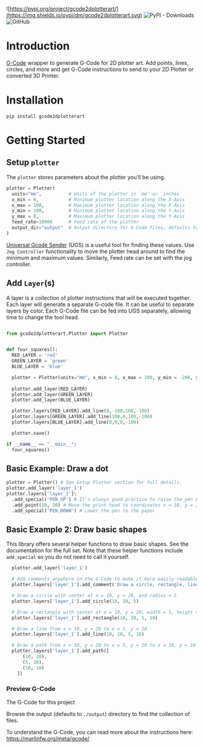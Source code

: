 ![https://pypi.org/project/gcode2dplotterart/](https://img.shields.io/pypi/dm/gcode2dplotterart.svg)
![PyPI - Downloads](https://img.shields.io/pypi/dw/gcode2dplotterart)
![GitHub](https://img.shields.io/github/license/TravisBumgarner/gcode2dplotterart?logo=github)

# Introduction

[G-Code](https://marlinfw.org/meta/gcode/) wrapper to generate G-Code for 2D plotter art. Add points, lines, circles, and more and get G-Code instructions to send to your 2D Plotter or converted 3D Printer.

# Installation

`pip install gcode2dplotterart`



# Getting Started

## Setup `plotter`

The `plotter` stores parameters about the plotter you'll be using.

``` python
plotter = Plotter( 
  units="mm",          # Units of the plotter in `mm` or `inches`
  x_min = 0,           # Minimum plotter location along the X-Axis
  x_max = 100,         # Maximum plotter location along the X-Axis
  y_min = 100,         # Minimum plotter location along the Y-Axis
  y_max = 0,           # Maximum plotter location along the Y-Axis
  feed_rate=10000      # Feed rate of the plotter
  output_dir="output"  # Output directory for G-Code files, defaults to `output`
)
```

[Universal Gcode Sender](https://winder.github.io/ugs_website/) (UGS) is a useful tool for finding these values. Use `Jog Controller` functionality to move the plotter head around to find the minimum and maximum values. Similarly, Feed rate can be set with the jog controller. 

## Add `Layer`(s)

A layer is a collection of plotter instructions that will be executed together. Each layer will generate a separate G-code file. It can be useful to separate layers by color. Each G-Code file can be fed into UGS separately, allowing time to change the tool head.

```python

from gcode2dplotterart.Plotter import Plotter


def four_squares():
  RED_LAYER = 'red'
  GREEN_LAYER = 'green'
  BLUE_LAYER = 'blue'

  plotter = Plotter(units="mm", x_min = 0, x_max = 280, y_min = -200, y_max = 0, feed_rate=10000)
  
  plotter.add_layer(RED_LAYER)
  plotter.add_layer(GREEN_LAYER)
  plotter.add_layer(BLUE_LAYER)

  plotter.layers[RED_LAYER].add_line(0,-100,100,-100)
  plotter.layers[GREEN_LAYER].add_line(100,0,100,-100)
  plotter.layers[BLUE_LAYER].add_line(0,0,0,-100)

  plotter.save()

if __name__ == "__main__":
  four_squares()
```

## Basic Example: Draw a dot


```python
plotter = Plotter() # See Setup Plotter section for full details.
plotter.add_layer('layer_1')
plotter.layers['layer_1']\
  .add_special('PEN_UP') # It's always good practice to raise the pen before moving
  .add_point(10, 20) # Move the print head to coordinates x = 10, y = 20
  .add_special('PEN_DOWN') # Lower the pen to the paper
```

## Basic Example 2: Draw basic shapes

This library offers several helper functions to draw basic shapes. See the documentation for the full set.
Note that these helper functions include `add_special` so you do not need to call it yourself.

```python
  plotter.add_layer('layer_1')

  # Add comments anywhere in the G-Code to make it more easily readable
  plotter.layers['layer_1'].add_comment('Draw a circle, rectangle, line, and path')

  # Draw a circle with center at x = 10, y = 20, and radius = 5
  plotter.layers['layer_1'].add_circle(10, 20, 5) 

  # Draw a rectangle with center at x = 10, y = 20, width = 5, height = 10
  plotter.layers['layer_1'].add_rectangle(10, 20, 5, 10) 

  # Draw a line from x = 10, y = 20 to x = 5, y = 10
  plotter.layers['layer_1'].add_line(10, 20, 5, 10) 

  # Draw a path from x = 10, y = 20 to x = 5, y = 10 to x = 10, y = 10
  plotter.layers['layer_1'].add_path([ 
      (10, 20),
      (5, 10),
      (10, 10)
    ])
```

### Preview G-Code

The G-Code for this project 

Browse the output (defaults to `./output`) directory to find the collection of files.

To understand the G-Code, you can read more about the instructions here:
https://marlinfw.org/meta/gcode/